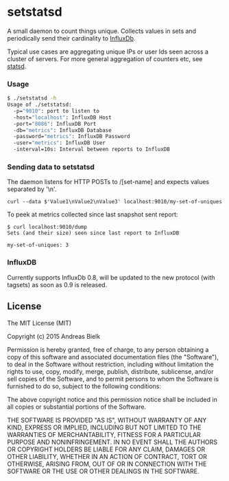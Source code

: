 # setstatsd
A small daemon to count things unique. Collects values in sets and periodically send their cardinality to [InfluxDb](http://influxdb.com/).

Typical use cases are aggregating unique IPs or user Ids seen across a cluster of servers. For more general aggregation of counters etc,
see [statsd](https://github.com/etsy/statsd/).

### Usage
```bash
$ ./setstatsd -h
Usage of ./setstatsd:
  -p="9010": port to listen to
  -host="localhost": InfluxDB Host
  -port="8086": InfluxDB Port
  -db="metrics": InfluxDB Database
  -password="metrics": InfluxDB Password
  -user="metrics": InfluxDB User
  -interval=10s: Interval between reports to InfluxDB
```

### Sending data to setstatsd
The daemon listens for HTTP POSTs to /[set-name] and expects values separated by '\n'.

```
curl --data $'Value1\nValue2\nValue3' localhost:9010/my-set-of-uniques
```

To peek at metrics collected since last snapshot sent report:
```
$ curl localhost:9010/dump
Sets (and their size) seen since last report to InfluxDB

my-set-of-uniques: 3
```

### InfluxDB
Currently supports InfluxDb 0.8, will be updated to the new protocol (with tagsets) as soon as 0.9 is released.

## License
The MIT License (MIT)

Copyright (c) 2015 Andreas Bielk

Permission is hereby granted, free of charge, to any person obtaining a copy
of this software and associated documentation files (the "Software"), to deal
in the Software without restriction, including without limitation the rights
to use, copy, modify, merge, publish, distribute, sublicense, and/or sell
copies of the Software, and to permit persons to whom the Software is
furnished to do so, subject to the following conditions:

The above copyright notice and this permission notice shall be included in all
copies or substantial portions of the Software.

THE SOFTWARE IS PROVIDED "AS IS", WITHOUT WARRANTY OF ANY KIND, EXPRESS OR
IMPLIED, INCLUDING BUT NOT LIMITED TO THE WARRANTIES OF MERCHANTABILITY,
FITNESS FOR A PARTICULAR PURPOSE AND NONINFRINGEMENT. IN NO EVENT SHALL THE
AUTHORS OR COPYRIGHT HOLDERS BE LIABLE FOR ANY CLAIM, DAMAGES OR OTHER
LIABILITY, WHETHER IN AN ACTION OF CONTRACT, TORT OR OTHERWISE, ARISING FROM,
OUT OF OR IN CONNECTION WITH THE SOFTWARE OR THE USE OR OTHER DEALINGS IN THE
SOFTWARE.
